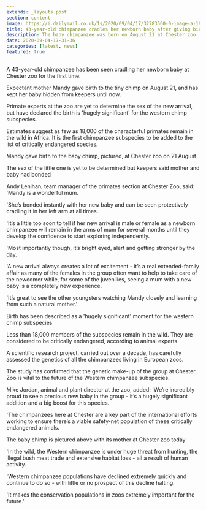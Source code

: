```yaml
---
extends: _layouts.post
section: content
image: https://i.dailymail.co.uk/1s/2020/09/04/17/32783560-0-image-a-18_1599235528290.jpg 
title: 43-year-old chimpanzee cradles her newborn baby after giving birth at Chester Zoo 
description: The baby chimpanzee was born on August 21 at Chester zoo. It has been described as a hugely significant moment for the subspecies which numbers less than 18,000 in the wild. 
date: 2020-09-04-17-31-36 
categories: [latest, news] 
featured: true 
--- 
```

A 43-year-old chimpanzee has been seen cradling her newborn baby at Chester zoo for the first time.

Expectant mother Mandy gave birth to the tiny chimp on August 21, and has kept her baby hidden from keepers until now.

Primate experts at the zoo are yet to determine the sex of the new arrival, but have declared the birth is 'hugely significant' for the western chimp subspecies.

Estimates suggest as few as 18,000 of the characterful primates remain in the wild in Africa. It is the first chimpanzee subspecies to be added to the list of critically endangered species. 

Mandy gave birth to the baby chimp, pictured, at Chester zoo on 21 August

The sex of the little one is yet to be determined but keepers said mother and baby had bonded

Andy Lenihan, team manager of the primates section at Chester Zoo, said: 'Mandy is a wonderful mum.

'She’s bonded instantly with her new baby and can be seen protectively cradling it in her left arm at all times.

'It’s a little too soon to tell if her new arrival is male or female as a newborn chimpanzee will remain in the arms of mum for several months until they develop the confidence to start exploring independently.

'Most importantly though, it’s bright eyed, alert and getting stronger by the day.

'A new arrival always creates a lot of excitement - it’s a real extended-family affair as many of the females in the group often want to help to take care of the newcomer while, for some of the juvenilles, seeing a mum with a new baby is a completely new experience.

'It’s great to see the other youngsters watching Mandy closely and learning from such a natural mother.'

Birth has been described as a 'hugely significant' moment for the western chimp subspecies

Less than 18,000 members of the subspecies remain in the wild. They are considered to be critically endangered, according to animal experts

A scientific research project, carried out over a decade, has carefully assessed the genetics of all the chimpanzees living in European zoos.

The study has confirmed that the genetic make-up of the group at Chester Zoo is vital to the future of the Western chimpanzee subspecies.

Mike Jordan, animal and plant director at the zoo, added: 'We’re incredibly proud to see a precious new baby in the group - it’s a hugely significant addition and a big boost for this species.

'The chimpanzees here at Chester are a key part of the international efforts working to ensure there’s a viable safety-net population of these critically endangered animals.

The baby chimp is pictured above with its mother at Chester zoo today

'In the wild, the Western chimpanzee is under huge threat from hunting, the illegal bush meat trade and extensive habitat loss - all a result of human activity.

'Western chimpanzee populations have declined extremely quickly and continue to do so - with little or no prospect of this decline halting.

'It makes the conservation populations in zoos extremely important for the future.'

